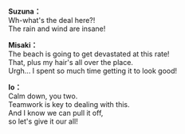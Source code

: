 # 

  
**Suzuna：**  
Wh-what's the deal here?!  
The rain and wind are insane!  
  
**Misaki：**  
The beach is going to get devastated at this rate!  
That, plus my hair's all over the place.  
Urgh... I spent so much time getting it to look good!  
  
**Io：**  
Calm down, you two.  
Teamwork is key to dealing with this.  
And I know we can pull it off,  
so let's give it our all!  
